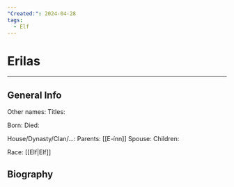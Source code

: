 ```yaml
---
"Created:": 2024-04-28
tags:
  - Elf
---
```


# Erilas
---

## General Info

Other names:
Titles:

Born:
Died:

House/Dynasty/Clan/...:
Parents: [[E-ínn]]
Spouse:
Children:

Race: [[Elf|Elf]]



## Biography

